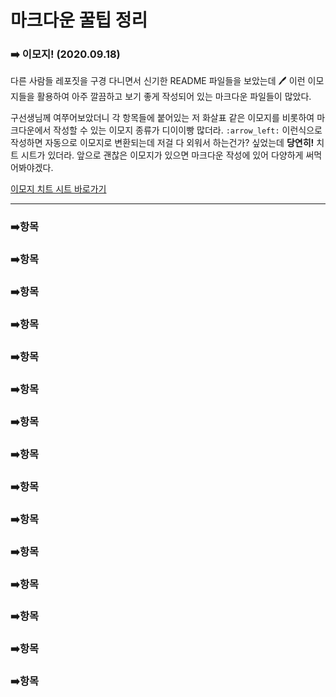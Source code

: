 # 마크다운 꿀팁 정리



### :arrow_right: 이모지! (2020.09.18)

다른 사람들 레포짓을 구경 다니면서 신기한 README 파일들을 보았는데 :pen: 이런​ 이모지들을 활용하여 아주 깔끔하고 보기 좋게 작성되어 있는 마크다운 파일들이 많았다.

 

구선생님께 여쭈어보았더니 각 항목들에 붙어있는 저 화살표 같은 이모지를 비롯하여 마크다운에서 작성할 수 있는 이모지 종류가 디이이빵 많더라. `:arrow_left:` 이런식으로 작성하면 자동으로 이모지로 변환되는데 저걸 다 외워서 하는건가? 싶었는데 __당연히!__ 치트 시트가 있더라. 앞으로 괜찮은 이모지가 있으면 마크다운 작성에 있어 다양하게 써먹어봐야겠다.

[이모지 치트 시트 바로가기](https://www.webfx.com/tools/emoji-cheat-sheet/) 

---



### :arrow_right:항목





### :arrow_right:항목





### :arrow_right:항목





### :arrow_right:항목





### :arrow_right:항목





### :arrow_right:항목





### :arrow_right:항목





### :arrow_right:항목





### :arrow_right:항목





### :arrow_right:항목





### :arrow_right:항목





### :arrow_right:항목





### :arrow_right:항목





### :arrow_right:항목





### :arrow_right:항목
